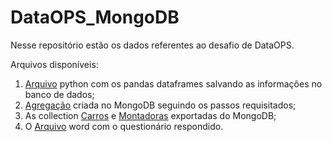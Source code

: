 # DataOPS_MongoDB

Nesse repositório estão os dados referentes ao desafio de DataOPS.

Arquivos disponíveis:
1. <a href="https://github.com/gdomingosg/DataOPS_MongoDB/blob/main/Carregamento_dados_Mongo.py">Arquivo</a> python com os pandas dataframes salvando as informações no banco de dados;
2. <a href="https://github.com/gdomingosg/DataOPS_MongoDB/blob/main/Pipeline_Avaliacao_DataOPS.js">Agregação</a> criada no MongoDB seguindo os passos requisitados;
3. As collection <a href="https://github.com/gdomingosg/DataOPS_MongoDB/blob/main/Avaliacao_DataOPS.Carros.json">Carros</a> e <a href="https://github.com/gdomingosg/DataOPS_MongoDB/blob/main/Avaliacao_DataOPS.Montadoras.json">Montadoras</a> exportadas do MongoDB;
4. O <a href="https://github.com/gdomingosg/DataOPS_MongoDB/blob/main/AvaliacaoDataOps.docx">Arquivo</a> word com o questionário respondido.
